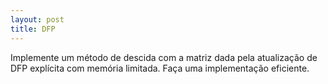 ```yaml
---
layout: post
title: DFP
---
```


Implemente um método de descida com a matriz dada pela atualização de DFP
explícita com memória limitada.
Faça uma implementação eficiente.

